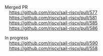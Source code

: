 Merged PR \
&emsp;https://github.com/riscv/sail-riscv/pull/577 \
&emsp;https://github.com/riscv/sail-riscv/pull/581 \
&emsp;https://github.com/riscv/sail-riscv/pull/585 \
&emsp;https://github.com/riscv/sail-riscv/pull/586 

In progress \
&emsp;https://github.com/riscv/sail-riscv/pull/590 \
&emsp;https://github.com/riscv/sail-riscv/pull/558 
